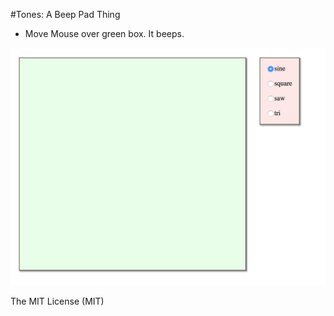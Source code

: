 #Tones: A Beep Pad Thing
- Move Mouse over green box. It beeps.

![Screen Shot](/ScreenShot.png)


The MIT License (MIT)
